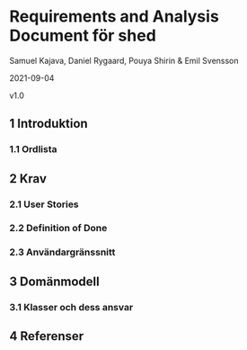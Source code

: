 # Requirements and Analysis Document för shed

Samuel Kajava, Daniel Rygaard, Pouya Shirin & Emil Svensson

2021-09-04

v1.0

## 1 Introduktion

### 1.1 Ordlista

## 2 Krav

### 2.1 User Stories

### 2.2 Definition of Done

### 2.3 Användargränssnitt

## 3 Domänmodell

### 3.1 Klasser och dess ansvar

## 4 Referenser